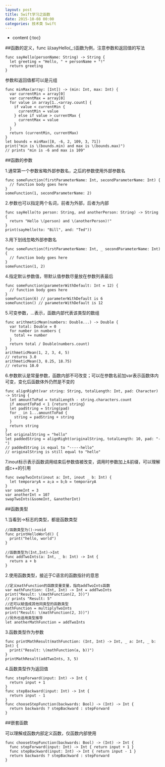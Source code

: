 ```yaml
---
layout: post
title: Swift学习之函数
date: 2015-10-08 00:00
categories: 技术类 Swift
---
```


* content
{:toc}

##函数的定义，func
以sayHello(_:)函数为例，注意参数和返回值的写法  

	func sayHello(personName: String) -> String {
	  let greeting = "Hello, " + personName + "!"
	  return greeting
	}

参数和返回值都可以是元组  

	func minMax(array: [Int]) -> (min: Int, max: Int) {
	  var currentMin = array[0]
	  var currentMax = array[0]
	  for value in array[1..<array.count] {
	    if value < currentMin {
	      currentMin = value
	    } else if value > currentMax {
	      currentMax = value
	    }
	  }
	  return (currentMin, currentMax)
	}
	let bounds = minMax([8, -6, 2, 109, 3, 71])
	print("min is \(bounds.min) and max is \(bounds.max)")
	// prints "min is -6 and max is 109"

##函数的参数

1.通常第一个参数省略外部参数名，之后的参数使用外部参数名  

	func someFunction(firstParameterName: Int, secondParameterName: Int) {
	  // function body goes here
	}
	someFunction(1, secondParameterName: 2)

2.参数也可以指定两个名词，前者为外部，后者为内部  

	func sayHello(to person: String, and anotherPerson: String) -> String {
	  return "Hello \(person) and \(anotherPerson)!"
	}
	print(sayHello(to: "Bill", and: "Ted"))
	
3.用下划线忽略外部参数名  

	func someFunction(firstParameterName: Int, _ secondParameterName: Int) {
	  // function body goes here
	}
	someFunction(1, 2)

4.指定默认参数值，带默认值参数尽量放在参数列表最后  

	func someFunction(parameterWithDefault: Int = 12) {
	  // function body goes here
	}
	someFunction(6) // parameterWithDefault is 6
	someFunction() // parameterWithDefault is 12

5.可变参数，...表示，函数内部代表该类型的数组  

	func arithmeticMean(numbers: Double...) -> Double {
	  var total: Double = 0
	  for number in numbers {
	    total += number
	  }
	  return total / Double(numbers.count)
	}
	arithmeticMean(1, 2, 3, 4, 5)
	// returns 3.0  
	arithmeticMean(3, 8.25, 18.75)
	// returns 10.0  

6.参数默认是常量参数，函数内部不可改变；可以在参数名前加var表示函数体内可变，变化后函数体外仍然是不变的

	func alignRight(var string: String, totalLength: Int, pad: Character) -> String {
	  let amountToPad = totalLength - string.characters.count
	  if amountToPad < 1 {return string}
	  let padString = String(pad)
	  for _ in 1...amountToPad {
	    string = padString + string
	  }
	  return string
	}
	let originalString = "hello"
	let paddedString = alignRight(originalString, totalLength: 10, pad: "-")
	// paddedString is equal to "-----hello"
	// originalString is still equal to "hello"

7.inout标示表示函数调用结束后参数值被改变，调用时参数加上&前缀，可以理解成c++的引用  

	func swapTwoInts(inout a: Int, inout _ b: Int) {
	  let temporaryA = a;a = b;b = temporaryA
	}
	var someInt = 3
	var anotherInt = 107
	swapTwoInts(&someInt, &anotherInt)

##函数类型

1.当看到->标志的类型，都是函数类型
	
	//函数类型为()->void
	func printHelloWorld() {
	  print("hello, world")
	}

	//函数类型为(Int,Int)->Int
	func addTwoInts(a: Int, _ b: Int) -> Int {
	  return a + b
	}

2.使用函数类型，接近于C语言的函数指针的意思  

	//定义mathFunction的函数变量变量，指向addTwoInts函数
	var mathFunction: (Int, Int) -> Int = addTwoInts  
	print("Result: \(mathFunction(2, 3))")
	// prints "Result: 5"
	//还可以赋值成其他同类型的函数类型
	mathFunction = multiplyTwoInts
	print("Result: \(mathFunction(2, 3))")
	//另外也适用类型推导
	let anotherMathFunction = addTwoInts

3.函数类型作为参数

	func printMathResult(mathFunction: (Int, Int) -> Int, _ a: Int, _ b: Int) {
	  print("Result: \(mathFunction(a, b))")
	}
	printMathResult(addTwoInts, 3, 5)

4.函数类型作为返回值

	func stepForward(input: Int) -> Int {
	  return input + 1
	}
	func stepBackward(input: Int) -> Int {
	  return input - 1
	}
	func chooseStepFunction(backwards: Bool) -> (Int) -> Int {
	  return backwards ? stepBackward : stepForward
	}

##嵌套函数

可以理解成函数内部定义函数，仅函数内部使用  

	func chooseStepFunction(backwards: Bool) -> (Int) -> Int {
	  func stepForward(input: Int) -> Int { return input + 1 }
	  func stepBackward(input: Int) -> Int { return input - 1 }
	  return backwards ? stepBackward : stepForward
	}